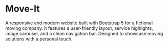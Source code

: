 # Move-It
A responsive and modern website built with Bootstrap 5 for a fictional moving company. It features a user-friendly layout, service highlights, image carousel, and a clean navigation bar. Designed to showcase moving solutions with a personal touch.

